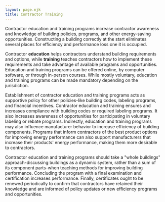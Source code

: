 ```yaml
---
layout: page.njk
title: Contractor Training
---
```

Contractor education and training programs increase contractor awareness and knowledge of building policies, programs, and other energy-saving opportunities.  Constructing a building correctly at the start eliminates several places for efficiency and performance loss one it is occupied.

Contractor **education** helps contractors understand building requirements and options, while **training** teaches contractors how to implement these requirements and take advantage of available programs and opportunities.  Education and training programs can be offered online, by computer software, or through in-person courses.  While mostly voluntary, education and training programs can be made mandatory depending on the jurisdiction.

Establishment of contractor education and training programs acts as supportive policy for other policies-like building codes, labeling programs, and financial incentives.  Contractor education and training ensures and increases compliance with building codes or required labeling programs.  It also increases awareness of opportunities for participating in voluntary labeling or rebate programs.  Indirectly, education and training programs may also influence manufacturer behavior to increase efficiency of building components.  Programs that inform contractors of the best product options for improving energy performance can also support manufacturers that increase their products' energy performance, making them more desirable to contractors.

Contractor education and training programs should take a "whole buildings" approach-discussing buildings as a dynamic system, rather than a sum of its component parts-when teaching methods for improving building performance.  Concluding the program with a final examination and certification increases performance.  Finally, certificates ought to be renewed periodically to confirm that contractors have retained their knowledge and are informed of policy updates or new efficiency programs and opportunities.
